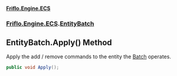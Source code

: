 #### [Friflo.Engine.ECS](index.md 'index')
### [Friflo.Engine.ECS](Friflo.Engine.ECS.md 'Friflo.Engine.ECS').[EntityBatch](EntityBatch.md 'Friflo.Engine.ECS.EntityBatch')

## EntityBatch.Apply() Method

Apply the add / remove commands to the entity the [Batch](Entity.Batch.md 'Friflo.Engine.ECS.Entity.Batch') operates.

```csharp
public void Apply();
```